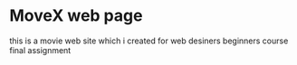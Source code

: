 # MoveX web page
 this is a movie web site which i created for web desiners beginners course final assignment

